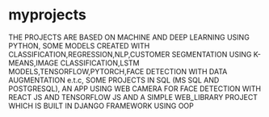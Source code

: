 # myprojects
THE PROJECTS ARE BASED ON MACHINE AND DEEP LEARNING USING PYTHON, 
SOME MODELS CREATED WITH CLASSIFICATION,REGRESSION,NLP,CUSTOMER SEGMENTATION USING K-MEANS,IMAGE CLASSIFICATION,LSTM MODELS,TENSORFLOW,PYTORCH,FACE DETECTION WITH DATA AUGMENTATION e.t.c,
SOME PROJECTS IN SQL (MS SQL AND POSTGRESQL),
AN APP USING WEB CAMERA FOR FACE DETECTION WITH REACT JS AND TENSORFLOW JS AND
A SIMPLE WEB_LIBRARY PROJECT WHICH IS BUILT IN DJANGO FRAMEWORK USING OOP 
